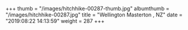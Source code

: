 +++
thumb = "/images/hitchhike-00287-thumb.jpg"
albumthumb = "/images/hitchhike-00287.jpg"
title = "Wellington Masterton , NZ"
date = "2019:08:22 14:13:59"
weight = 287
+++
